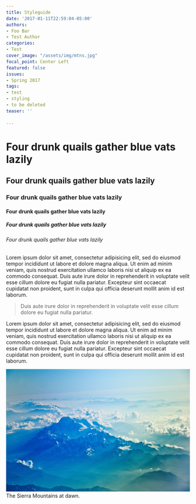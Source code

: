 ```yaml
---
title: Styleguide
date: '2017-01-11T22:59:04-05:00'
authors:
- Foo Bar
- Test Author
categories:
- Test
cover_image: "/assets/img/mtns.jpg"
focal_point: Center Left
featured: false
issues:
- Spring 2017
tags:
- test
- styling
- to be deleted
teaser: ''

---
```

# Four drunk quails gather blue vats lazily
## Four drunk quails gather blue vats lazily
### Four drunk quails gather blue vats lazily
#### Four drunk quails gather blue vats lazily
##### Four drunk quails gather blue vats lazily
###### Four drunk quails gather blue vats lazily

Lorem ipsum dolor sit amet, consectetur adipisicing elit, sed do eiusmod tempor incididunt ut labore et dolore magna aliqua. Ut enim ad minim veniam, quis nostrud exercitation ullamco laboris nisi ut aliquip ex ea commodo consequat. Duis aute irure dolor in reprehenderit in voluptate velit esse cillum dolore eu fugiat nulla pariatur. Excepteur sint occaecat cupidatat non proident, sunt in culpa qui officia deserunt mollit anim id est laborum.

> Duis aute irure dolor in reprehenderit in voluptate velit esse cillum dolore eu fugiat nulla pariatur.

Lorem ipsum dolor sit amet, consectetur adipisicing elit, sed do eiusmod tempor incididunt ut labore et dolore magna aliqua. Ut enim ad minim veniam, quis nostrud exercitation ullamco laboris nisi ut aliquip ex ea commodo consequat. Duis aute irure dolor in reprehenderit in voluptate velit esse cillum dolore eu fugiat nulla pariatur. Excepteur sint occaecat cupidatat non proident, sunt in culpa qui officia deserunt mollit anim id est laborum.

![A picture of mountains](/assets/img/mtns.jpg) The Sierra Mountains at dawn.
